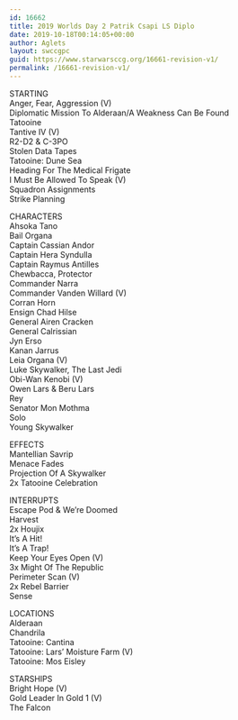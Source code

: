 ```yaml
---
id: 16662
title: 2019 Worlds Day 2 Patrik Csapi LS Diplo
date: 2019-10-18T00:14:05+00:00
author: Aglets
layout: swccgpc
guid: https://www.starwarsccg.org/16661-revision-v1/
permalink: /16661-revision-v1/
---
```

STARTING  
Anger, Fear, Aggression (V)  
Diplomatic Mission To Alderaan/A Weakness Can Be Found  
Tatooine  
Tantive IV (V)  
R2-D2 & C-3PO  
Stolen Data Tapes  
Tatooine: Dune Sea  
Heading For The Medical Frigate  
I Must Be Allowed To Speak (V)  
Squadron Assignments  
Strike Planning

CHARACTERS  
Ahsoka Tano  
Bail Organa  
Captain Cassian Andor  
Captain Hera Syndulla  
Captain Raymus Antilles  
Chewbacca, Protector  
Commander Narra  
Commander Vanden Willard (V)  
Corran Horn  
Ensign Chad Hilse  
General Airen Cracken  
General Calrissian  
Jyn Erso  
Kanan Jarrus  
Leia Organa (V)  
Luke Skywalker, The Last Jedi  
Obi-Wan Kenobi (V)  
Owen Lars & Beru Lars  
Rey  
Senator Mon Mothma  
Solo  
Young Skywalker  


EFFECTS  
Mantellian Savrip  
Menace Fades  
Projection Of A Skywalker  
2x Tatooine Celebration

INTERRUPTS  
Escape Pod & We’re Doomed  
Harvest  
2x Houjix  
It’s A Hit!  
It’s A Trap!  
Keep Your Eyes Open (V)  
3x Might Of The Republic  
Perimeter Scan (V)  
2x Rebel Barrier  
Sense

LOCATIONS  
Alderaan  
Chandrila  
Tatooine: Cantina  
Tatooine: Lars’ Moisture Farm (V)  
Tatooine: Mos Eisley

STARSHIPS  
Bright Hope (V)  
Gold Leader In Gold 1 (V)  
The Falcon